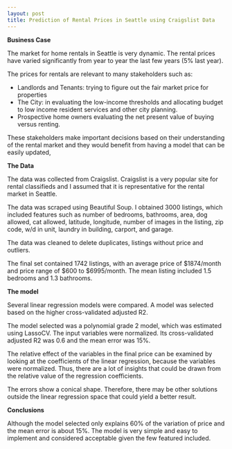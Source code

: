 ```yaml
---
layout: post
title: Prediction of Rental Prices in Seattle using Craigslist Data
---
```


**Business Case**

The market for home rentals in Seattle is very dynamic. The rental prices have varied significantly from year to year the last few years (5% last year).

The prices for rentals are relevant to many stakeholders such as:
-	Landlords and Tenants: trying to figure out the fair market price for properties
-	The City: in evaluating the low-income thresholds and allocating budget to low income resident services and other city planning.
-	Prospective home owners evaluating the net present value of buying versus renting.

These stakeholders make important decisions based on their understanding of the rental market and they would benefit from having a model that can be easily updated,

**The Data**

The data was collected from Craigslist. Craigslist is a very popular site for rental classifieds and I assumed that it is representative for the rental market in Seattle.

The data was scraped using Beautiful Soup. I obtained 3000 listings, which included features such as number of bedrooms, bathrooms, area, dog allowed, cat allowed, latitude, longitude, number of images in the listing, zip code, w/d in unit, laundry in building, carport, and garage.

The data was cleaned to delete duplicates, listings without price and outliers.

The final set contained 1742 listings, with an average price of $1874/month and price range of $600 to $6995/month. The mean listing included 1.5 bedrooms and 1.3 bathrooms. 

**The model**

Several linear regression models were compared. A model was selected based on the higher cross-validated adjusted R2.

The model selected was a polynomial grade 2 model, which was estimated using LassoCV. The input variables were normalized. Its cross-validated adjusted R2 was 0.6 and the mean error was 15%.

The relative effect of the variables in the final price can be examined by looking at the coefficients of the linear regression, because the variables were normalized. Thus, there are a lot of insights that could be drawn from the relative value of the regression coefficients.

The errors show a conical shape. Therefore, there may be other solutions outside the linear regression space that could yield a better result.

**Conclusions**

Although the model selected only explains 60% of the variation of price and the mean error is about 15%. The model is very simple and easy to implement and considered acceptable given the few featured included.  

